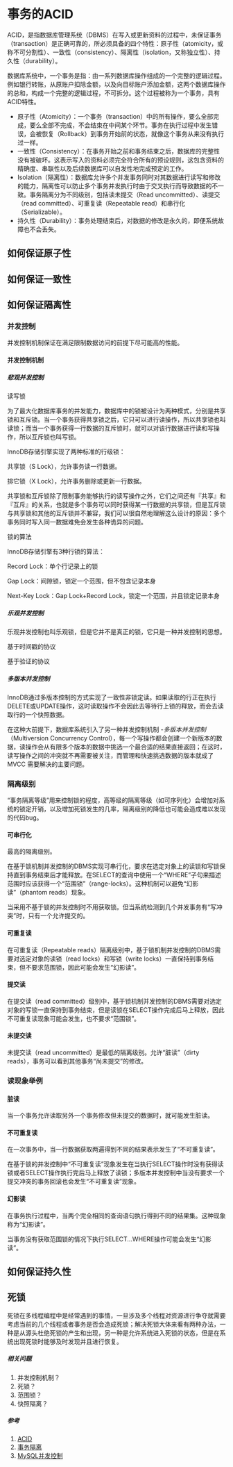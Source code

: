 # 事务的ACID

ACID，是指数据库管理系统（DBMS）在写入或更新资料的过程中，未保证事务（transaction）是正确可靠的，所必须具备的四个特性：原子性（atomicity，或称不可分割性）、一致性（consistency）、隔离性（isolation，又称独立性）、持久性（durability）。

数据库系统中，一个事务是指：由一系列数据库操作组成的一个完整的逻辑过程。例如银行转账，从原账户扣除金额，以及向目标账户添加金额，这两个数据库操作的总和，构成一个完整的逻辑过程，不可拆分。这个过程被称为一个事务，具有ACID特性。

- 原子性（Atomicity）：一个事务（transaction）中的所有操作，要么全部完成，要么全部不完成，不会结束在中间某个环节。事务在执行过程中发生错误，会被恢复（Rollback）到事务开始前的状态，就像这个事务从来没有执行过一样。
- 一致性（Consistency）：在事务开始之前和事务结束之后，数据库的完整性没有被破坏。这表示写入的资料必须完全符合所有的预设规则，这包含资料的精确度、串联性以及后续数据库可以自发性地完成预定的工作。
- Isolation（隔离性）：数据库允许多个并发事务同时对其数据进行读写和修改的能力，隔离性可以防止多个事务并发执行时由于交叉执行而导致数据的不一致。事务隔离分为不同级别，包括读未提交（Read uncommitted）、读提交（read committed）、可重复读（Repeatable read）和串行化（Serializable）。
- 持久性（Durability）：事务处理结束后，对数据的修改是永久的，即便系统故障也不会丢失。

## 如何保证原子性

## 如何保证一致性

## 如何保证隔离性

### 并发控制

并发控制机制保证在满足限制数据访问的前提下尽可能高的性能。

#### 并发控制机制

##### 悲观并发控制

读写锁

为了最大化数据库事务的并发能力，数据库中的锁被设计为两种模式，分别是共享锁和互斥锁。当一个事务获得共享锁之后，它只可以进行读操作，所以共享锁也叫读锁；而当一个事务获得一行数据的互斥锁时，就可以对该行数据进行读和写操作，所以互斥锁也叫写锁。

InnoDB存储引擎实现了两种标准的行级锁：

共享锁（S Lock），允许事务读一行数据。

排它锁（X Lock），允许事务删除或更新一行数据。

共享锁和互斥锁除了限制事务能够执行的读写操作之外，它们之间还有『共享』和『互斥』的关系，也就是多个事务可以同时获得某一行数据的共享锁，但是互斥锁与共享锁和其他的互斥锁并不兼容，我们可以很自然地理解这么设计的原因：多个事务同时写入同一数据难免会发生各种诡异的问题。

锁的算法

InnoDB存储引擎有3种行锁的算法：

Record Lock：单个行记录上的锁

Gap Lock：间隙锁，锁定一个范围，但不包含记录本身

Next-Key Lock：Gap Lock+Record Lock，锁定一个范围，并且锁定记录本身

##### 乐观并发控制

乐观并发控制也叫乐观锁，但是它并不是真正的锁，它只是一种并发控制的思想。

基于时间戳的协议

基于验证的协议

##### 多版本并发控制

InnoDB通过多版本控制的方式实现了一致性非锁定读。如果读取的行正在执行DELETE或UPDATE操作，这时读取操作不会因此去等待行上锁的释放，而会去读取行的一个快照数据。

在这种大前提下，数据库系统引入了另一种并发控制机制 -*多版本并发控制*（Multiversion Concurrency Control），每一个写操作都会创建一个新版本的数据，读操作会从有限多个版本的数据中挑选一个最合适的结果直接返回；在这时，读写操作之间的冲突就不再需要被关注，而管理和快速挑选数据的版本就成了 MVCC 需要解决的主要问题。

### 隔离级别

“事务隔离等级”用来控制锁的程度，高等级的隔离等级（如可序列化）会增加对系统的锁定开销，以及增加死锁发生的几率，隔离级别的降低也可能会造成难以发现的代码bug。

#### 可串行化

最高的隔离级别。

在基于锁机制并发控制的DBMS实现可串行化，要求在选定对象上的读锁和写锁保持直到事务结束后才能释放。在SELECT的查询中使用一个“WHERE”子句来描述范围时应该获得一个“范围锁”（range-locks）。这种机制可以避免“幻影读”（phantom reads）现象。

当采用不基于锁的并发控制时不用获取锁。但当系统检测到几个并发事务有“写冲突”时，只有一个允许提交的。

#### 可重复读

在可重复读（Repeatable reads）隔离级别中，基于锁机制并发控制的DBMS需要对选定对象的读锁（read locks）和写锁（write locks）一直保持到事务结束，但不要求范围锁，因此可能会发生“幻影读”。

#### 提交读

在提交读（read committed）级别中，基于锁机制并发控制的DBMS需要对选定对象的写锁一直保持到事务结束，但是读锁在SELECT操作完成后马上释放，因此不可重复读现象可能会发生，也不要求“范围锁”。

#### 未提交读

未提交读（read uncommitted）是最低的隔离级别。允许“脏读”（dirty reads），事务可以看到其他事务“尚未提交”的修改。

### 读现象举例

#### 脏读

当一个事务允许读取另外一个事务修改但未提交的数据时，就可能发生脏读。

#### 不可重复读

在一次事务中，当一行数据获取两遍得到不同的结果表示发生了“不可重复读”。

在基于锁的并发控制中“不可重复读”现象发生在当执行SELECT操作时没有获得读锁或者SELECT操作执行完后马上释放了读锁；多版本并发控制中当没有要求一个提交冲突的事务回滚也会发生“不可重复读”现象。

#### 幻影读

在事务执行过程中，当两个完全相同的查询语句执行得到不同的结果集。这种现象称为“幻影读”。

当事务没有获取范围锁的情况下执行SELECT...WHERE操作可能会发生“幻影读”。

## 如何保证持久性

## 死锁

死锁在多线程编程中是经常遇到的事情，一旦涉及多个线程对资源进行争夺就需要考虑当前的几个线程或者事务是否会造成死锁；解决死锁大体来看有两种办法，一种是从源头杜绝死锁的产生和出现，另一种是允许系统进入死锁的状态，但是在系统出现死锁时能够及时发现并且进行恢复。

##### 相关问题

1. 并发控制机制？
2. 死锁？
3. 范围锁？
4. 快照隔离？

##### 参考

1. [ACID](https://zh.wikipedia.org/wiki/ACID)
2. [事务隔离](https://zh.wikipedia.org/wiki/事務隔離)
3. [MySQL并发控制](https://www.jianshu.com/p/9025acd9b094)